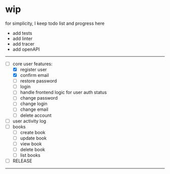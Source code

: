 # wip

for simplicity, I keep todo list and progress here

- add tests
- add linter
- add tracer
- add openAPI
---
- [ ] core user features:
    - [x] register user
    - [x] confirm email
    - [ ] restore password
    - [ ] login
    - [ ] handle frontend logic for user auth status 
    - [ ] change password
    - [ ] change login
    - [ ] change email
    - [ ] delete account

- [ ] user activity log
- [ ] books
  - [ ] create book
  - [ ] update book
  - [ ] view book
  - [ ] delete book
  - [ ] list books
- [ ] RELEASE
---